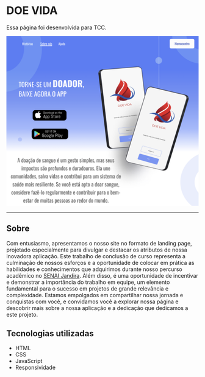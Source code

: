

# DOE VIDA
 Essa página foi desenvolvida para TCC. 

![](./img/readme.png)

---
## Sobre
Com entusiasmo, apresentamos o nosso site no formato de landing page, projetado especialmente para divulgar e destacar os atributos de nossa inovadora aplicação. Este trabalho de conclusão de curso representa a culminação de nossos esforços e a oportunidade de colocar em prática as habilidades e conhecimentos que adquirimos durante nosso percurso acadêmico no [SENAI Jandira](https://jandira.sp.senai.br/). Além disso, é uma oportunidade de incentivar e demonstrar a importância do trabalho em equipe, um elemento fundamental para o sucesso em projetos de grande relevância e complexidade. Estamos empolgados em compartilhar nossa jornada e conquistas com você, e convidamos você a explorar nossa página e descobrir mais sobre a nossa aplicação e a dedicação que dedicamos a este projeto.

## Tecnologias utilizadas
- HTML
- CSS
- JavaScript
- Responsividade